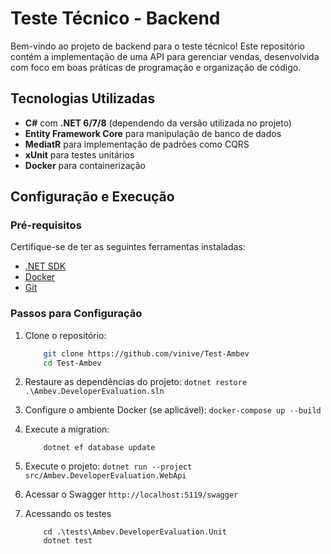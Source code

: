 # Teste Técnico - Backend

Bem-vindo ao projeto de backend para o teste técnico! Este repositório contém a implementação de uma API para gerenciar vendas, desenvolvida com foco em boas práticas de programação e organização de código.

## Tecnologias Utilizadas

- **C#** com **.NET 6/7/8** (dependendo da versão utilizada no projeto)
- **Entity Framework Core** para manipulação de banco de dados
- **MediatR** para implementação de padrões como CQRS
- **xUnit** para testes unitários
- **Docker** para containerização

## Configuração e Execução

### Pré-requisitos

Certifique-se de ter as seguintes ferramentas instaladas:

- [.NET SDK](https://dotnet.microsoft.com/download)
- [Docker](https://www.docker.com/)
- [Git](https://git-scm.com/)

### Passos para Configuração

1. Clone o repositório:
   ``` bash
       git clone https://github.com/vinive/Test-Ambev
       cd Test-Ambev
   ```

2. Restaure as dependências do projeto:
    ```dotnet restore .\Ambev.DeveloperEvaluation.sln```

3. Configure o ambiente Docker (se aplicável):
    ```docker-compose up --build```

4. Execute a migration:
    ``` cd .\src\Ambev.DeveloperEvaluation.WebApi 
        dotnet ef database update
    ```

5. Execute o projeto:
    ```dotnet run --project src/Ambev.DeveloperEvaluation.WebApi```

6. Acessar o Swagger 
    ```http://localhost:5119/swagger```

7. Acessando os testes
    ```
        cd .\tests\Ambev.DeveloperEvaluation.Unit
        dotnet test        
    ```

